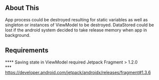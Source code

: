 <!-- ABOUT THiS-->
## About This
App process could be destroyed resulting for static variables as well as singleton or instances of ViewModel to be destroyed.
DataStored could be lost if the android system decided to take release memory when app in background.  

## Requirements  
**** Saving state in ViewModel required Jetpack Fragment > 1.2.0  
*** https://developer.android.com/jetpack/androidx/releases/fragment#1.3.6  

